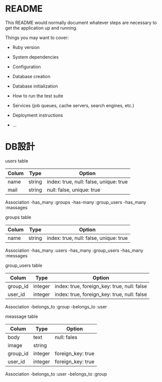 # README

This README would normally document whatever steps are necessary to get the
application up and running.

Things you may want to cover:

* Ruby version

* System dependencies

* Configuration

* Database creation

* Database initialization

* How to run the test suite

* Services (job queues, cache servers, search engines, etc.)

* Deployment instructions

* ...


# DB設計

   users table

|Colum|Type|Option|
|-----|----|------|
|name|string|index: true, null: false, unique: true|
|mail|string|null: false, unique: true|

   Association
-has_many :groups
-has-many :group_users
-has_many :massages


   groups table

|Colum|Type|Option|
|-----|----|------|
|name|string|index: true, null: false, unique: true|

   Association
-has_many :users
-has_many :group_users
-has_many :messages


   group_users table

|Colum|Type|Option|
|-----|----|------|
|group_id|integer|index: true, foreign_key: true, null: false|
|user_id|integer|index: true, foreign_key: true, null: false|

   Association
-belongs_to :group
-belongs_to :user


   meassage table

|Colum|Type|Option|
|-----|----|------|
|body|text|null: fales|
|image|string|
|group_id|integer|foreign_key: true|
|user_id|integer|foreign_key: true|

   Association
-belongs_to :user
-belongs_to :group
